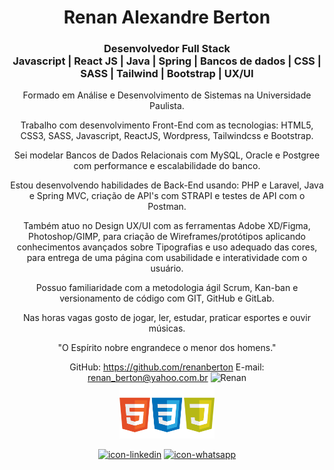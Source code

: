 <div align= "center">

  # Renan Alexandre Berton
  ### Desenvolvedor Full Stack <br> Javascript | React JS | Java | Spring | Bancos de dados | CSS | SASS | Tailwind | Bootstrap | UX/UI

  Formado em Análise e Desenvolvimento de Sistemas na Universidade Paulista.

  Trabalho com desenvolvimento Front-End com as tecnologias: HTML5, CSS3, SASS, Javascript, ReactJS, Wordpress, Tailwindcss e Bootstrap.

  Sei modelar Bancos de Dados Relacionais com MySQL, Oracle e Postgree com performance e escalabilidade do banco.

  Estou desenvolvendo habilidades de Back-End usando: PHP e Laravel, Java e Spring MVC, criação de API's com STRAPI e testes de API com o Postman.

  Também atuo no Design UX/UI com as ferramentas Adobe XD/Figma, Photoshop/GIMP, para criação de Wireframes/protótipos aplicando conhecimentos avançados sobre Tipografias e uso adequado das cores, para entrega de uma página com usabilidade e interatividade com o usuário.

  Possuo familiaridade com a metodologia ágil Scrum, Kan-ban e versionamento de código com GIT, GitHub e GitLab.

  Nas horas vagas gosto de jogar, ler, estudar, praticar esportes e ouvir músicas.

  "O Espírito nobre engrandece o menor dos homens."

GitHub: https://github.com/renanberton
E-mail: renan_berton@yahoo.com.br
  <img alt="Renan" height="auto" width="30%" src= "https://github-readme-stats.vercel.app/api/top-langs/?username=renanberton&themes=dark"><br>
  <img alt="Renan" height="auto" width="30%" src= "https://github.com/renanberton/renanberton/blob/main/icones.png">
</div>

<div align= "center" style="display: inline_block; width:100%; height:auto">
  
  [![icon-linkedin](https://img.shields.io/badge/LinkedIn-0077B5?style=for-the-badge&logo=linkedin&logoColor=white)](https://www.linkedin.com/in/renan-alexandre-berton-565620142/)
  [![icon-whatsapp](https://img.shields.io/badge/WhatsApp-25D366?style=for-the-badge&logo=whatsapp&logoColor=white)](https://wa.me/5511976573355)
 
</div>


